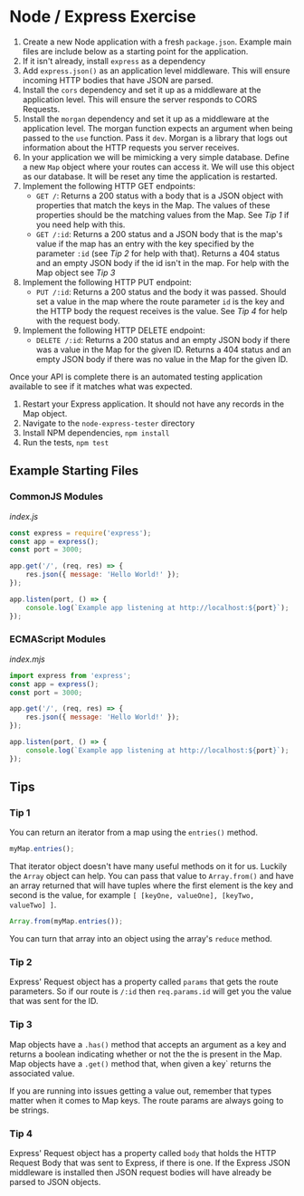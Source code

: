 # Node / Express Exercise

1. Create a new Node application with a fresh `package.json`. Example main files are include below as a starting point for the application.
2. If it isn't already, install `express` as a dependency
3. Add `express.json()` as an application level middleware. This will ensure incoming HTTP bodies that have JSON are parsed.
4. Install the `cors` dependency and set it up as a middleware at the application level. This will ensure the server responds to CORS Requests.
5. Install the `morgan` dependency and set it up as a middleware at the application level. The morgan function expects an argument when being passed to the `use` function. Pass it `dev`. Morgan is a library that logs out information about the HTTP requests you server receives.
6. In your application we will be mimicking a very simple database. Define a new `Map` object where your routes can access it. We will use this object as our database. It will be reset any time the application is restarted.
7. Implement the following HTTP GET endpoints:
    - `GET /`: Returns a 200 status with a body that is a JSON object with properties that match the keys in the Map. The values of these properties should be the matching values from the Map. See _Tip 1_ if you need help with this.
    - `GET /:id`: Returns a 200 status and a JSON body that is the map's value if the map has an entry with the key specified by the parameter `:id` (see _Tip 2_ for help with that). Returns a 404 status and an empty JSON body if the id isn't in the map. For help with the Map object see _Tip 3_
8. Implement the following HTTP PUT endpoint:
    - `PUT /:id`: Returns a 200 status and the body it was passed. Should set a value in the map where the route parameter `id` is the key and the HTTP body the request receives is the value. See _Tip 4_ for help with the request body.
9. Implement the following HTTP DELETE endpoint:
    - `DELETE /:id`: Returns a 200 status and an empty JSON body if there was a value in the Map for the given ID. Returns a 404 status and an empty JSON body if there was no value in the Map for the given ID.

Once your API is complete there is an automated testing application available to see if it matches what was expected.

1. Restart your Express application. It should not have any records in the Map object.
2. Navigate to the `node-express-tester` directory
3. Install NPM dependencies, `npm install`
4. Run the tests, `npm test`

## Example Starting Files

### CommonJS Modules

_index.js_

```js
const express = require('express');
const app = express();
const port = 3000;

app.get('/', (req, res) => {
    res.json({ message: 'Hello World!' });
});

app.listen(port, () => {
    console.log(`Example app listening at http://localhost:${port}`);
});
```

### ECMAScript Modules

_index.mjs_

```js
import express from 'express';
const app = express();
const port = 3000;

app.get('/', (req, res) => {
    res.json({ message: 'Hello World!' });
});

app.listen(port, () => {
    console.log(`Example app listening at http://localhost:${port}`);
});
```

## Tips

### Tip 1

You can return an iterator from a map using the `entries()` method.

```js
myMap.entries();
```

That iterator object doesn't have many useful methods on it for us. Luckily the `Array` object can help. You can pass that value to `Array.from()` and have an array returned that will have tuples where the first element is the key and second is the value, for example `[ [keyOne, valueOne], [keyTwo, valueTwo] ]`.

```js
Array.from(myMap.entries());
```

You can turn that array into an object using the array's `reduce` method.

### Tip 2

Express' Request object has a property called `params` that gets the route parameters. So if our route is `/:id` then `req.params.id` will get you the value that was sent for the ID.

### Tip 3

Map objects have a `.has()` method that accepts an argument as a key and returns a boolean indicating whether or not the the is present in the Map. Map objects have a `.get()` method that, when given a key` returns the associated value.

If you are running into issues getting a value out, remember that types matter when it comes to Map keys. The route params are always going to be strings.

### Tip 4

Express' Request object has a property called `body` that holds the HTTP Request Body that was sent to Express, if there is one. If the Express JSON middleware is installed then JSON request bodies will have already be parsed to JSON objects.
